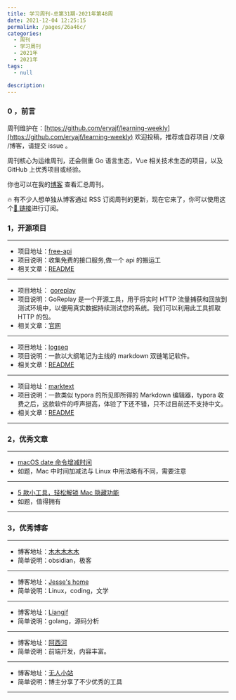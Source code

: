 ```yaml
---
title: 学习周刊-总第31期-2021年第48周
date: 2021-12-04 12:25:15
permalink: /pages/26a46c/
categories:
  - 周刊
  - 学习周刊
  - 2021年
  - 2021年
tags:
  - null

description:
---
```


### 0 ，前言

周刊维护在：[https://github.com/eryajf/learning-weekly](https://github.com/eryajf/learning-weekly) 欢迎投稿，推荐或自荐项目 /文章 /博客，请提交 issue 。

周刊核心为运维周刊，还会侧重 Go 语言生态，Vue 相关技术生态的项目，以及 GitHub 上优秀项目或经验。

你也可以在我的[博客](https://wiki.eryajf.net/learning-weekly/) 查看汇总周刊。

🔥 有不少人想单独从博客通过 RSS 订阅周刊的更新，现在它来了，你可以使用这个[🔗 链接](https://wiki.eryajf.net/learning-weekly.xml)进行订阅。

### 1，开源项目

---

- 项目地址：[free-api](https://github.com/fangzesheng/free-api)
- 项目说明：收集免费的接口服务,做一个 api 的搬运工
- 相关文章：[README](https://github.com/fangzesheng/free-api/blob/master/README.md)

---

- 项目地址： [goreplay](https://github.com/buger/goreplay)
- 项目说明：GoReplay 是一个开源工具，用于将实时 HTTP 流量捕获和回放到测试环境中，以便用真实数据持续测试您的系统。我们可以利用此工具抓取 HTTP 的包。
- 相关文章：[官网](https://goreplay.org/)

---

- 项目地址：[logseq](https://github.com/logseq/logseq)
- 项目说明：一款以大纲笔记为主线的 markdown 双链笔记软件。
- 相关文章：[README](https://github.com/logseq/logseq/blob/master/README.md)

---

- 项目地址：[marktext](https://github.com/marktext/marktext)
- 项目说明：一款类似 typora 的所见即所得的 Markdown 编辑器，typora 收费之后，这款软件的呼声挺高，体验了下还不错，只不过目前还不支持中文。
- 相关文章：[README](https://github.com/marktext/marktext/blob/develop/README.md)

---

### 2，优秀文章

---

- [macOS date 命令增减时间](https://blog.csdn.net/u010022158/article/details/113403422)
- 如题，Mac 中时间加减法与 Linux 中用法略有不同，需要注意

---

- [5 款小工具，轻松解锁 Mac 隐藏功能](https://sspai.com/post/45668)
- 如题，值得拥有

---

### 3，优秀博客

---

- 博客地址：[木木木木木](https://immmmm.com/)
- 简单说明：obsidian，极客

---

- 博客地址：[Jesse's home](https://www.jesse.top/)
- 简单说明：Linux，coding，文学

---

- 博客地址：[Liangjf](http://liangjf.top/)
- 简单说明：golang，源码分析

---

- 博客地址：[阿西河](https://www.axihe.com/)
- 简单说明：前端开发，内容丰富。

---

- 博客地址：[无人小站](http://jpliu.github.io/)
- 简单说明：博主分享了不少优秀的工具

---

